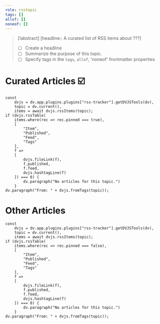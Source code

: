 ```yaml
---
role: rsstopic
tags: []
allof: []
noneof: []
---
```

> [!abstract] [headline:: A curated list of RSS items about ???]
> - [ ] Create a headline
> - [ ] Summarize the purpose of this topic.
> - [ ] Specify tags in the `tags`, `allof`, 'noneof' frontmatter properties

# Curated Articles ☑️

~~~dataviewjs
const
	dvjs = dv.app.plugins.plugins["rss-tracker"].getDVJSTools(dv),
	topic = dv.current(),
	items = await dvjs.rssItems(topic);
if (dvjs.rssTable(
	items.where(rec => rec.pinned === true),
	[
		"Item",
		"Published",
		"Feed",
		"Tags"
	],
	f =>
	[
		dvjs.fileLink(f),
		f.published,
		f.feed,
		dvjs.hashtagLine(f)
	]) === 0) {
		dv.paragraph("No articles for this topic.")
	}
dv.paragraph("From: " + dvjs.fromTags(topic));
~~~

# Other Articles

~~~dataviewjs
const
	dvjs = dv.app.plugins.plugins["rss-tracker"].getDVJSTools(dv),
	topic = dv.current(),
	items = await dvjs.rssItems(topic);
if (dvjs.rssTable(
	items.where(rec => rec.pinned === false),
	[
		"Item",
		"Published",
		"Feed",
		"Tags"
	],
	f =>
	[
		dvjs.fileLink(f),
		f.published,
		f.feed,
		dvjs.hashtagLine(f)
	]) === 0) {
		dv.paragraph("No articles for this topic.")
	}
dv.paragraph("From: " + dvjs.fromTags(topic));
~~~
